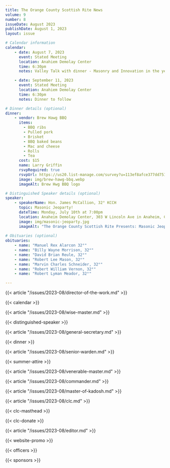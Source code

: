 ```yaml
---
title: The Orange County Scottish Rite News
volume: 9
number: 8
issueDate: August 2023
publishDate: August 1, 2023
layout: issue

# Calendar information
calendar:
    - date: August 7, 2023
      event: Stated Meeting
      location: Anahiem Demolay Center
      time: 6:30pm
      notes: Valley Talk with dinner - Masonry and Innovation in the year 2050

    - date: September 11, 2023
      event: Stated Meeting
      location: Anahiem Demolay Center
      time: 6:30pm
      notes: Dinner to follow

# Dinner details (optional)
dinner:
    - vendor: Brew Hawg BBQ
      items:
        - BBQ ribs
        - Pulled pork
        - Brisket
        - BBQ baked beans
        - Mac and cheese
        - Rolls
        - Tea
      cost: $15
      name: Larry Griffin
      rsvpRequired: true
      rsvpUrl: https://us20.list-manage.com/survey?u=113ef8afce377dd751cdbb0ca&id=8b399b482c&attribution=false
      image: img/brew-hawg-bbq.webp
      imageAlt: Brew Hwg BBQ logo

# Distinguished Speaker details (optional)
speaker:
    - speakerName: Hon. James McCallion, 32° KCCH
      topic: Masonic Jeoparty!
      dateTime: Monday, July 10th at 7:00pm
      location: Anaheim Demolay Center, 303 W Lincoln Ave in Anaheim, California 92805
      image: img/masonic-jeoparty.jpg
      imageAlt: "The Orange County Scottish Rite Presents: Masonic Jeoparty! A interactive presentation by Hon. James McCallion, 32° KCCH"
      
# Obituaries (optional)
obituaries:
    - name: "Manuel Rex Alarcon 32°"
    - name: "Billy Wayne Morrison, 32°"
    - name: "David Brian Reule, 32°"
    - name: "Robert Lee Mason, 32°"
    - name: "Marvin Charles Schneider, 32°"
    - name: "Robert William Vernon, 32°"
    - name: "Robert Lyman Meador, 32°"

---
```


{{< article "/issues/2023-08/director-of-the-work.md" >}}

{{< calendar >}}

{{< article "/issues/2023-08/wise-master.md" >}}

{{< distinguished-speaker >}}

{{< article "/issues/2023-08/general-secretary.md" >}}

{{< dinner >}}

{{< article "/issues/2023-08/senior-warden.md" >}}

{{< summer-attire >}}

{{< article "/issues/2023-08/venerable-master.md" >}}

{{< article "/issues/2023-08/commander.md" >}}

{{< article "/issues/2023-08/master-of-kadosh.md" >}}

{{< article "/issues/2023-08/clc.md" >}}

{{< clc-masthead >}}

{{< clc-donate >}}

{{< article "/issues/2023-08/editor.md" >}}

{{< website-promo >}}

{{< officers >}}

{{< sponsors >}}
